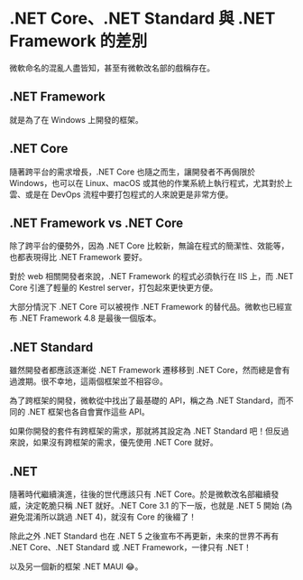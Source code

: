 # .NET Core、.NET Standard 與 .NET Framework 的差別
微軟命名的混亂人盡皆知，甚至有微軟改名部的戲稱存在。

## .NET Framework
就是為了在 Windows 上開發的框架。

## .NET Core
隨著跨平台的需求增長，.NET Core 也隨之而生，讓開發者不再侷限於 Windows，也可以在 Linux、macOS 或其他的作業系統上執行程式，尤其對於上雲、或是在 DevOps 流程中要打包程式的人來說更是非常方便。

## .NET Framework vs .NET Core
除了跨平台的優勢外，因為 .NET Core 比較新，無論在程式的簡潔性、效能等，也都表現得比 .NET Framework 要好。

對於 web 相關開發者來說，.NET Framework 的程式必須執行在 IIS 上，而 .NET Core 引進了輕量的 Kestrel server，打包起來更快更方便。

大部分情況下 .NET Core 可以被視作 .NET Framework 的替代品。微軟也已經宣布 .NET Framework 4.8 是最後一個版本。

## .NET Standard
雖然開發者都應該逐漸從 .NET Framework 遷移移到 .NET Core，然而總是會有過渡期。很不幸地，這兩個框架並不相容😢。

為了跨框架的開發，微軟從中找出了最基礎的 API，稱之為 .NET Standard，而不同的 .NET 框架也各自會實作這些 API。

如果你開發的套件有跨框架的需求，那就將其設定為 .NET Standard 吧！但反過來說，如果沒有跨框架的需求，優先使用 .NET Core 就好。

## .NET
隨著時代繼續演進，往後的世代應該只有 .NET Core。於是微軟改名部繼續發威，決定乾脆只稱 .NET 就好。.NET Core 3.1 的下一版，也就是 .NET 5 開始 (為避免混淆所以跳過 .NET 4)，就沒有 Core 的後綴了！

除此之外 .NET Standard 也在 .NET 5 之後宣布不再更新，未來的世界不再有 .NET Core、.NET Standard 或 .NET Framework，一律只有 .NET！

以及另一個新的框架 .NET MAUI 😂。